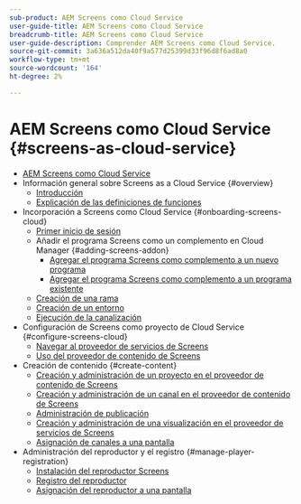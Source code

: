 ```yaml
---
sub-product: AEM Screens como Cloud Service
user-guide-title: AEM Screens como Cloud Service
breadcrumb-title: AEM Screens como Cloud Service
user-guide-description: Comprender AEM Screens como Cloud Service.
source-git-commit: 3a636a512da40f9a577d25399d33f96d8f6ad8a0
workflow-type: tm+mt
source-wordcount: '164'
ht-degree: 2%

---
```



# AEM Screens como Cloud Service {#screens-as-cloud-service}

+ [AEM Screens como Cloud Service](/help/screens-cloud/home.md)
+ Información general sobre Screens as a Cloud Service {#overview}
   + [Introducción](/help/screens-cloud/introduction/introduction.md)
   + [Explicación de las definiciones de funciones](/help/screens-cloud/introduction/personas-screens-cloud.md)
+ Incorporación a Screens como Cloud Service {#onboarding-screens-cloud}
   + [Primer inicio de sesión](/help/screens-cloud/onboarding-screens-cloud/first-time-login-screens-cloud.md)
   + Añadir el programa Screens como un complemento en Cloud Manager {#adding-screens-addon}
      + [Agregar el programa Screens como complemento a un nuevo programa](/help/screens-cloud/onboarding-screens-cloud/add-on-new-program-screens-cloud.md)
      + [Agregar el programa Screens como complemento a un programa existente](/help/screens-cloud/onboarding-screens-cloud/add-on-existing-program-screens-cloud.md)
   + [Creación de una rama](/help/screens-cloud/onboarding-screens-cloud/creating-a-branch.md)
   + [Creación de un entorno](/help/screens-cloud/onboarding-screens-cloud/creating-an-environment.md)
   + [Ejecución de la canalización](/help/screens-cloud/onboarding-screens-cloud/running-a-pipeline.md)
+ Configuración de Screens como proyecto de Cloud Service {#configure-screens-cloud}
   + [Navegar al proveedor de servicios de Screens](/help/screens-cloud/configuring/navigating-to-screens-services-provider.md)
   + [Uso del proveedor de contenido de Screens](/help/screens-cloud/configuring/using-screens-content-provider.md)
+ Creación de contenido {#create-content}
   + [Creación y administración de un proyecto en el proveedor de contenido de Screens](/help/screens-cloud/creating-content/creating-projects-screens-cloud.md)
   + [Creación y administración de un canal en el proveedor de contenido de Screens](/help/screens-cloud/creating-content/creating-channels-screens-cloud.md)
   + [Administración de publicación](/help/screens-cloud/creating-content/manage-publish.md)
   + [Creación y administración de una visualización en el proveedor de servicios de Screens](/help/screens-cloud/creating-content/creating-displays-screens-cloud.md)
   + [Asignación de canales a una pantalla](/help/screens-cloud/creating-content/assigning-channels-to-display.md)
+ Administración del reproductor y el registro {#manage-player-registration}
   + [Instalación del reproductor Screens](/help/screens-cloud/managing-players-registration/installing-screens-cloud-player.md)
   + [Registro del reproductor](/help/screens-cloud/managing-players-registration/registering-players-screens-cloud.md)
   + [Asignación del reproductor a una pantalla](/help/screens-cloud/managing-players-registration/assigning-player-display.md)
